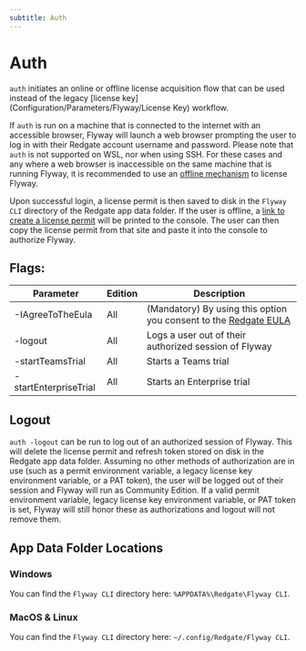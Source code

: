 ```yaml
---
subtitle: Auth
---
```

# Auth

`auth` initiates an online or offline license acquisition flow that can be used instead of the legacy [license key](Configuration/Parameters/Flyway/License Key) workflow.

If `auth` is run on a machine that is connected to the internet with an accessible browser, Flyway will launch a web browser prompting the user to log in with their Redgate account
username and password. Please note that `auth` is not supported on WSL, nor when using SSH. For these cases and any where a web browser is inaccessible on the same machine that is
running Flyway, it is recommended to use an [offline mechanism](<Configuration/Flyway Licensing>) to license Flyway.

Upon successful login, a license permit is then saved to disk in the `Flyway CLI` directory of the Redgate app data folder. If the user is offline, a
[link to create a license permit](https://permits.red-gate.com/offline?productCode=63) will be printed to the console. The user can then copy the license permit
from that site and paste it into the console to authorize Flyway.


## Flags:

| Parameter             | Edition            |  Description
|-----------------------|--------------------| -----------------------------------------------------
| -IAgreeToTheEula      | All                | (Mandatory) By using this option you consent to the [Redgate EULA](https://www.red-gate.com/eula)
| -logout               | All                | Logs a user out of their authorized session of Flyway
| -startTeamsTrial      | All                | Starts a Teams trial
| -startEnterpriseTrial | All                | Starts an Enterprise trial

## Logout

`auth -logout` can be run to log out of an authorized session of Flyway. This will delete the license permit and refresh token stored on disk in the
Redgate app data folder. Assuming no other methods of authorization are in use (such as a permit environment variable, a legacy license key environment variable, or a PAT token), the user will be
logged out of their session and Flyway will run as Community Edition. If a valid permit environment variable, legacy license key environment variable, or PAT token is set, Flyway will still
honor these as authorizations and logout will not remove them.

## App Data Folder Locations

### Windows

You can find the `Flyway CLI` directory here: `%APPDATA%\Redgate\Flyway CLI`.

### MacOS & Linux

You can find the `Flyway CLI` directory here: `~/.config/Redgate/Flyway CLI`.
